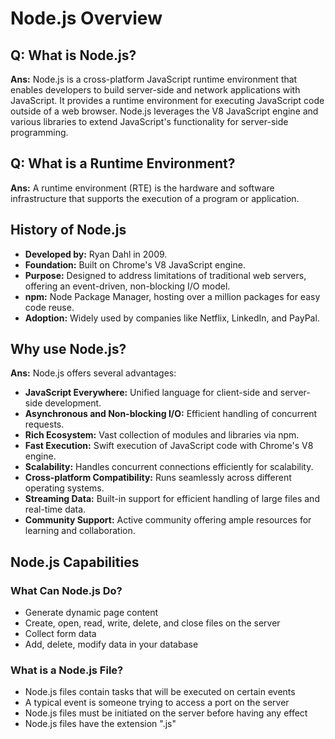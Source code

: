 # Node.js Overview

## Q: What is Node.js?

**Ans:** Node.js is a cross-platform JavaScript runtime environment that enables developers to build server-side and network applications with JavaScript. It provides a runtime environment for executing JavaScript code outside of a web browser. Node.js leverages the V8 JavaScript engine and various libraries to extend JavaScript's functionality for server-side programming.

## Q: What is a Runtime Environment?

**Ans:** A runtime environment (RTE) is the hardware and software infrastructure that supports the execution of a program or application.

## History of Node.js

- **Developed by:** Ryan Dahl in 2009.
- **Foundation:** Built on Chrome's V8 JavaScript engine.
- **Purpose:** Designed to address limitations of traditional web servers, offering an event-driven, non-blocking I/O model.
- **npm:** Node Package Manager, hosting over a million packages for easy code reuse.
- **Adoption:** Widely used by companies like Netflix, LinkedIn, and PayPal.

## Why use Node.js?

**Ans:** Node.js offers several advantages:
- **JavaScript Everywhere:** Unified language for client-side and server-side development.
- **Asynchronous and Non-blocking I/O:** Efficient handling of concurrent requests.
- **Rich Ecosystem:** Vast collection of modules and libraries via npm.
- **Fast Execution:** Swift execution of JavaScript code with Chrome's V8 engine.
- **Scalability:** Handles concurrent connections efficiently for scalability.
- **Cross-platform Compatibility:** Runs seamlessly across different operating systems.
- **Streaming Data:** Built-in support for efficient handling of large files and real-time data.
- **Community Support:** Active community offering ample resources for learning and collaboration.

## Node.js Capabilities

### What Can Node.js Do?

- Generate dynamic page content
- Create, open, read, write, delete, and close files on the server
- Collect form data
- Add, delete, modify data in your database

### What is a Node.js File?

- Node.js files contain tasks that will be executed on certain events
- A typical event is someone trying to access a port on the server
- Node.js files must be initiated on the server before having any effect
- Node.js files have the extension ".js"
